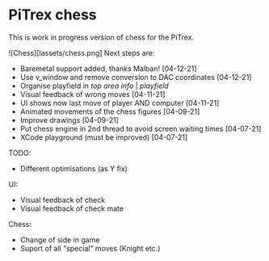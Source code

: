 # PiTrex chess

This is work in progress version of chess for the PiTrex. 

![Chess][lassets/chess.png]
Next steps are:

- Baremetal support added, thanks Malban! [04-12-21]
- Use v_window and remove conversion to DAC coordinates [04-12-21]
- Organise playfield in *top area info* | *playfield* 
- Visual feedback of wrong moves [04-11-21]
- UI shows now last move of player AND computer [04-11-21]
- Animated movements of the chess figures [04-09-21]
- Improve drawings [04-09-21]
- Put chess engine in 2nd thread to avoid screen waiting times [04-07-21]
- XCode playground (must be improved) [04-07-21]


TODO:
- Different optimisations (as Y fix)

UI:
- Visual feedback of check
- Visual feedback of check mate

Chess:
- Change of side in game
- Suport of all "special" moves (Knight etc.)
